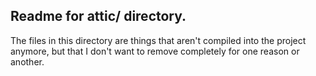 ## Readme for attic/ directory.
The files in this directory are things that aren't compiled 
into the project anymore, but that I don't want to remove
completely for one reason or another.
